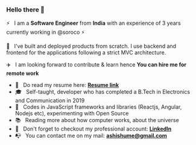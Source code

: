 ### Hello there 👋

<!--
**ashish_debnath** is a ✨ _special_ ✨ repository because its `README.md` (this file) appears on your GitHub profile.
-->

:zap: &nbsp; I am a **Software Engineer** from **India** with an experience of 3 years currently working in @soroco
:zap:

:rocket: &nbsp; I've built and deployed products from scratch. I use backend and frontend for the applications following a strict MVC architecture.

:airplane: &nbsp; I am looking forward to contribute & learn hence **You can hire me for remote work**

- :briefcase: &nbsp; Do read my resume here: **<a href="https://drive.google.com/file/d/1CZkHAY8TwnNHtxPJslZDalNDQITMI2ZL/view?usp=share_link" target="_blank">Resume link</a>** 
- :mortar_board: &nbsp; Self-taught, developer who has completed a B.Tech in Electronics and Communication in 2019
- :telescope: &nbsp; Codes in JavaScript frameworks and libraries (Reactjs, Angular, Nodejs etc), experimenting with Open Source
- :books: &nbsp; Reading more about how computer works, about the universe
- :tada: &nbsp; Don't forget to checkout my professional account: **<a href="https://linkedin.com/in/ashishume" target="_blank">LinkedIn</a>**
- :mailbox_with_no_mail: &nbsp; You can contact me on my mail: **<a href="https://mail.google.com/mail/u/0/?view=cm&fs=1&tf=1&to=ashishume@gmail.com" target="_blank">ashishume@gmail.com</a>** 

